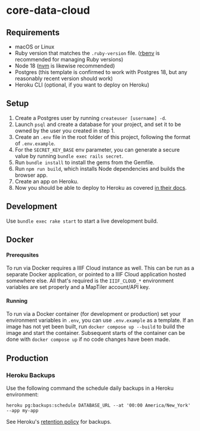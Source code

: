 # core-data-cloud

## Requirements

- macOS or Linux
- Ruby version that matches the `.ruby-version` file. ([rbenv](https://github.com/rbenv/rbenv) is recommended for managing Ruby versions)
- Node 18 ([nvm](https://github.com/nvm-sh/nvm) is likewise recommended)
- Postgres (this template is confirmed to work with Postgres 18, but any reasonably recent version should work)
- Heroku CLI (optional, if you want to deploy on Heroku)

## Setup

1. Create a Postgres user by running `createuser [username] -d`.
2. Launch `psql` and create a database for your project, and set it to be owned by the user you created in step 1.
3. Create an `.env` file in the root folder of this project, following the format of `.env.example`.
4. For the `SECRET_KEY_BASE` env parameter, you can generate a secure value by running `bundle exec rails secret`.
5. Run `bundle install` to install the gems from the Gemfile.
6. Run `npm run build`, which installs Node dependencies and builds the browser app.
7. Create an app on Heroku.
8. Now you should be able to deploy to Heroku as covered [in their docs](https://devcenter.heroku.com/articles/git).

## Development

Use `bundle exec rake start` to start a live development build.

## Docker

#### Prerequsites
To run via Docker requires a IIIF Cloud instance as well. This can be run as a separate Docker application, or pointed to a IIIF Cloud application hosted somewhere else. All that's required is the `IIIF_CLOUD_*` environment variables are set properly and a MapTiler account/API key.

#### Running
To run via a Docker container (for development or production) set your environment variables in `.env`, you can use `.env.example` as a template. If an image has not yet been built, run `docker compose up --build` to build the image and start the container. Subsequent starts of the container can be done with `docker compose up` if no code changes have been made.

## Production

### Heroku Backups

Use the following command the schedule daily backups in a Heroku environment:

```
heroku pg:backups:schedule DATABASE_URL --at '00:00 America/New_York' --app my-app
```

See Heroku's [retention policy](https://devcenter.heroku.com/articles/heroku-postgres-backups#scheduled-backups-retention-limits) for backups.